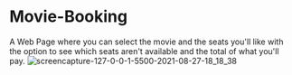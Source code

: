 # Movie-Booking
A Web Page where you can select the movie and the seats you'll like with the option to see which seats aren't available and the total of what you'll pay.
![screencapture-127-0-0-1-5500-2021-08-27-18_18_38](https://user-images.githubusercontent.com/47022920/131197443-56b52cc5-dde5-456f-a64a-295dd595d66d.png)
